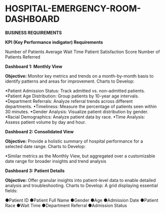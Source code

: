# HOSPITAL-EMERGENCY-ROOM-DASHBOARD

**BUSINESS REQUIREMENTS**

**KPI (Key Performance indigator) Requirements**

Number of Patients
Average Wait Time
Patient Satisfaction Score
Number of Patients Referred

**Dashboard 1: Monthly View**

**Objective:** Monitor key metrics and trends on a month-by-month basis to identify patterns and areas for improvement.
Charts to Develop:

•Patient Admission Status: Track admitted vs. non-admitted patients.
•Patient Age Distribution: Group patients by 10-year age intervals.
•Department Referrals: Analyze referral trends across different departments.
•Timeliness: Measure the percentage of patients seen within 30 minutes.
•Gender Analysis: Visualize patient distribution by gender.
•Racial Demographics: Analyze patient data by race.
•Time Analysis: Assess patient volume by day and hour.

**Dashboard 2: Consolidated View**

**Objective:** Provide a holistic summary of hospital performance for a selected date range.
Charts to Develop:

•Similar metrics as the Monthly View, but aggregated over a customizable date range for broader insights and trend analysis

**Dashboard 3: Patient Details**

**Objective:** Offer granular insights into patient-level data to enable detailed analysis and troubleshooting.
Charts to Develop: A grid displaying essential fields:

●Patient ID
●Patient Full Name
●Gender
●Age
●Admission Date
●Patient Race
●Wait Time
●Department Referral
●Admission Status
